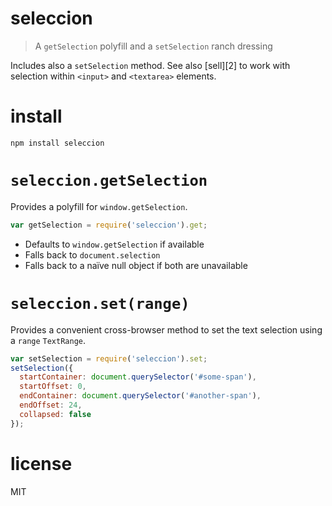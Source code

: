 # seleccion

> A `getSelection` polyfill and a `setSelection` ranch dressing

Includes also a `setSelection` method. See also [sell][2] to work with selection within `<input>` and `<textarea>` elements.

# install

```shell
npm install seleccion
```

# `seleccion.getSelection`

Provides a polyfill for `window.getSelection`.

```js
var getSelection = require('seleccion').get;
```

- Defaults to `window.getSelection` if available
- Falls back to `document.selection`
- Falls back to a naïve null object if both are unavailable

# `seleccion.set(range)`

Provides a convenient cross-browser method to set the text selection using a `range` `TextRange`.

```js
var setSelection = require('seleccion').set;
setSelection({
  startContainer: document.querySelector('#some-span'),
  startOffset: 0,
  endContainer: document.querySelector('#another-span'),
  endOffset: 24,
  collapsed: false
});
```

# license

MIT

[1]: https://github.com/bevacqua/sell
